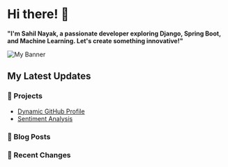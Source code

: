# Hi there! 👋
**"I'm Sahil Nayak, a passionate developer exploring Django, Spring Boot, and Machine Learning. Let's create something innovative!"**

![My Banner](https://path-to-your-image.com/banner.jpg)

## My Latest Updates  
### 🚀 Projects  
- [Dynamic GitHub Profile](https://github.com/sahilnyk/dynamic-profile)  
- [Sentiment Analysis](https://github.com/sahilnyk/sentiment-analysis)  

### 📝 Blog Posts  
<!-- BLOG-POST-LIST:START -->
<!-- BLOG-POST-LIST:END -->

### 🔄 Recent Changes  
<!-- RECENT-CHANGES-LIST:START -->
<!-- RECENT-CHANGES-LIST:END -->
